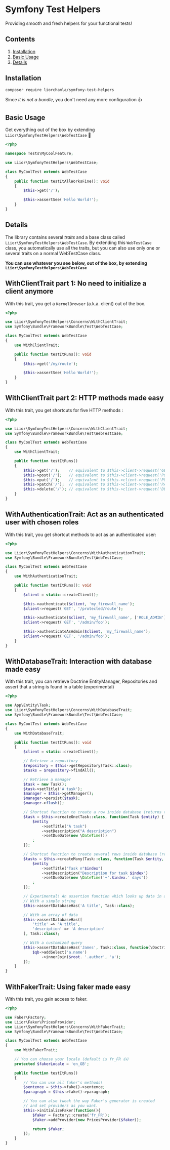 # Symfony Test Helpers

Providing smooth and fresh helpers for your functional tests!

## Contents

1. [Installation](#installation)
1. [Basic Usage](#basic-usage)
1. [Details](#details)

## Installation

```bash
composer require liorchamla/symfony-test-helpers
```

Since _it is not a bundle_, you don't need any more configuration 👍

## Basic Usage

Get everything out of the box by extending `Liior\SymfonyTestHelpers\WebTestCase` 💪

```php
<?php

namespace Tests\MyCoolFeature;

use Liior\SymfonyTestHelpers\WebTestCase;

class MyCoolTest extends WebTestCase
{
    public function testItAllWorksFine(): void
    {
        $this->get('/');

        $this->assertSee('Hello World!');
    }
}
```

## Details

The library contains several _traits_ and a base class called `Liior\SymfonyTestHelpers\WebTestCase`. By extending this `WebTestCase` class, you automatically use all the traits, but you can also use only one or several traits on a normal WebTestCase class.

**You can use whatever you see below, out of the box, by extending `Liior\SymfonyTestHelpers\WebTestCase`**

## WithClientTrait part 1: No need to initialize a client anymore

With this trait, you get a `KernelBrowser` (a.k.a. client) out of the box.

```php
<?php

use Liior\SymfonyTestHelpers\Concerns\WithClientTrait;
use Symfony\Bundle\FrameworkBundle\Test\WebTestCase;

class MyCoolTest extends WebTestCase
{
    use WithClientTrait;

    public function testItRuns(): void
    {
        $this->get('/my/route');

        $this->assertSee('Hello World!');
    }
}
```

## WithClientTrait part 2: HTTP methods made easy

With this trait, you get shortcuts for five HTTP methods :

```php
<?php

use Liior\SymfonyTestHelpers\Concerns\WithClientTrait;
use Symfony\Bundle\FrameworkBundle\Test\WebTestCase;

class MyCoolTest extends WebTestCase
{
    use WithClientTrait;

    public function testItRuns()
    {
        $this->get('/');    // equivalent to $this->client->request('GET', '/')
        $this->post('/');   // equivalent to $this->client->request('POST', '/')
        $this->put('/');    // equivalent to $this->client->request('PUT', '/')
        $this->patch('/');  // equivalent to $this->client->request('PATCH', '/')
        $this->delete('/'); // equivalent to $this->client->request('DELETE', '/')
    }
}
```

## WithAuthenticationTrait: Act as an authenticated user with chosen roles

With this trait, you get shortcut methods to act as an authenticated user:

```php
<?php

use Liior\SymfonyTestHelpers\Concerns\WithAuthenticationTrait;
use Symfony\Bundle\FrameworkBundle\Test\WebTestCase;

class MyCoolTest extends WebTestCase
{
    use WithAuthenticationTrait;

    public function testItRuns(): void
    {
        $client = static::createClient();

        $this->authenticate($client, 'my_firewall_name');
        $client->request('GET', '/protected/route');

        $this->authenticate($client, 'my_firewall_name', ['ROLE_ADMIN']);
        $client->request('GET', '/admin/foo');

        $this->authenticateAsAdmin($client, 'my_firewall_name');
        $client->request('GET', '/admin/foo');
    }
}
```

## WithDatabaseTrait: Interaction with database made easy

With this trait, you can retrieve Doctrine EntityManager, Repositories and assert that a string is found in a table (experimental)

```php
<?php

use App\Entity\Task;
use Liior\SymfonyTestHelpers\Concerns\WithDatabaseTrait;
use Symfony\Bundle\FrameworkBundle\Test\WebTestCase;

class MyCoolTest extends WebTestCase
{
    use WithDatabaseTrait;

    public function testItRuns(): void
    {
        $client = static::createClient();

        // Retrieve a repository
        $repository = $this->getRepository(Task::class);
        $tasks = $repository->findAll();

        // Retrieve a manager
        $task = new Task();
        $task->setTitle('A task');
        $manager = $this->getManager();
        $manager->persist($task);
        $manager->flush();

        // Shortcut function to create a row inside database (returns the persisted entity)
        $task = $this->createOne(Task::class, function(Task $entity) {
            $entity
                ->setTitle("A task")
                ->setDescription("A description")
                ->setDueDate(new \DateTime())
            ;
        });

        // Shortcut function to create several rows inside database (returns an array of persisted entities)
        $tasks = $this->createMany(Task::class, function(Task $entity, int $index) {
            $entity
                ->setTitle("Task n°$index")
                ->setDescription("Description for task $index")
                ->setDueDate(new \DateTime('+'.$index.' days'))
            ;
        });

        // Experimental! An assertion function which looks up data in a table
        // With a simple string
        $this->assertDatabaseHas('A title', Task::class);

        // With an array of data
        $this->assertDatabaseHas([
            'title' => 'A title',
            'description' => 'A description'
        ], Task::class);

        // With a customized query
        $this->assertDatabaseHas('James', Task::class, function(\Doctrine\ORM\QueryBuilder $qb) {
            $qb->addSelect('a.name')
                ->innerJoin($root. '.author', 'a');
        });
    }
}
```

## WithFakerTrait: Using faker made easy

With this trait, you gain access to faker.

```php
<?php

use Faker\Factory;
use Liior\Faker\PricesProvider;
use Liior\SymfonyTestHelpers\Concerns\WithFakerTrait;
use Symfony\Bundle\FrameworkBundle\Test\WebTestCase;

class MyCoolTest extends WebTestCase
{
    use WithFakerTrait;

    // You can choose your locale (default is fr_FR 👍)
    protected $fakerLocale = 'en_GB';

    public function testItRuns()
    {
        // You can use all faker's methods!
        $sentence = $this->fake()->sentence;
        $paragraph = $this->fake()->paragraph;

        // You can also tweak the way Faker's generator is created
        // and set providers as you want.
        $this->initializeFaker(function(){
            $faker = Factory::create('fr_FR');
            $faker->addProvider(new PricesProvider($faker));

            return $faker;
        });
    }
}
```
